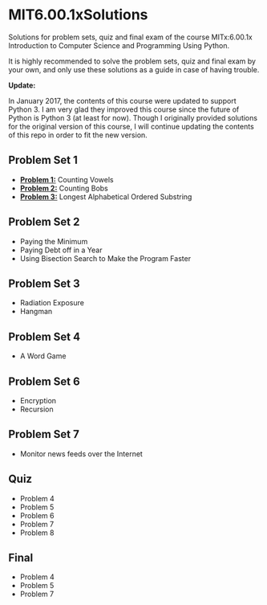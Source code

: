 # MIT6.00.1xSolutions
Solutions for problem sets, quiz and final exam of the course
MITx:6.00.1x Introduction to Computer Science and Programming Using
Python.

It is highly recommended to solve the problem sets, quiz and final
exam by your own, and only use these solutions as a guide in case of
having trouble.

**Update:**

In January 2017, the contents of this course were updated to support
Python 3. I am very glad they improved this course since the future of
Python is Python 3 (at least for now). Though I originally provided
solutions for the original version of this course, I will continue
updating the contents of this repo in order to fit the new version.

## Problem Set 1
* [**Problem 1:**][1] Counting Vowels
* [**Problem 2:**][2] Counting Bobs
* [**Problem 3:**][3] Longest Alphabetical Ordered Substring

## Problem Set 2
* Paying the Minimum
* Paying Debt off in a Year
* Using Bisection Search to Make the Program Faster

## Problem Set 3
* Radiation Exposure
* Hangman

## Problem Set 4
* A Word Game

## Problem Set 6
* Encryption
* Recursion

## Problem Set 7
* Monitor news feeds over the Internet

## Quiz
* Problem 4
* Problem 5
* Problem 6
* Problem 7
* Problem 8

## Final
* Problem 4
* Problem 5
* Problem 7

[1]: problem_set_01/p_01_counting_vowels.py
[2]: problem_set_01/p_02_counting_bobs.py
[3]: problem_set_01/p_03_longest_substring.py
